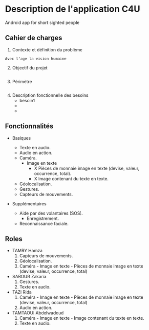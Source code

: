 # Description de l'application C4U
Android app for short sighted people

## Cahier de charges
1.  Contexte et définition du problème
```
Avec l'age la vision humaine
```
2.  Objectif du projet
```

```
3.  Périmètre
```

```
4.  Description fonctionnelle des besoins
    *   besoin1
    *   
    *   

## Fonctionnalités
*   Basiques
    *   Texte en audio.
    *   Audio en action.
    *   Caméra.
        *   Image en texte 
            *   X Pièces de monnaie image en texte (devise, valeur, occurrence, total).
            *   X Image contenant du texte en texte.
    *   Géolocalisation.
    *   Gestures.
    *   Capteurs de mouvements.

*   Supplémentaires
    *   Aide par des volantaires (SOS).
        *   Enregistrement.
    *   Reconnaissance faciale.

## Roles
*   TAMRY Hamza
    1.   Capteurs de mouvements.
    2.   Géolocalisation.
    3.   Caméra - Image en texte - Pièces de monnaie image en texte (devise, valeur, occurrence, total)
*   SABOUR Zakaria
    1.   Gestures.
    2.   Texte en audio.
*   TAZI Rida
    1.   Caméra - Image en texte - Pièces de monnaie image en texte (devise, valeur, occurrence, total)
    2.   Audio en action.
*   TAMTAOUI Abdelwadoud
    1.   Caméra - Image en texte - Image contenant du texte en texte.
    2.   Texte en audio.

